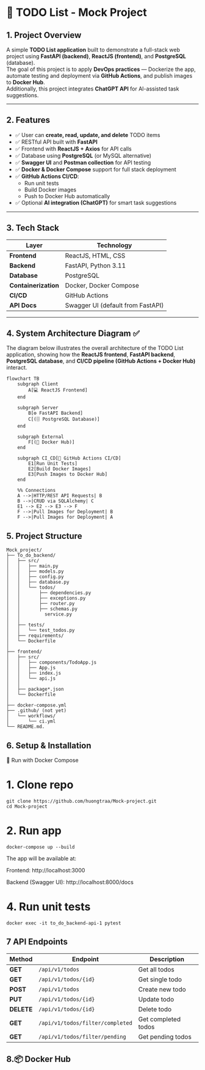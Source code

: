 # 📝 TODO List - Mock Project

## 1. Project Overview  
A simple **TODO List application** built to demonstrate a full-stack web project using **FastAPI (backend)**, **ReactJS (frontend)**, and **PostgreSQL** (database).  
The goal of this project is to apply **DevOps practices** — Dockerize the app, automate testing and deployment via **GitHub Actions**, and publish images to **Docker Hub**.  
Additionally, this project integrates **ChatGPT API** for AI-assisted task suggestions.

---

## 2. Features  
- ✅ User can **create, read, update, and delete** TODO items  
- ✅ RESTful API built with **FastAPI**  
- ✅ Frontend with **ReactJS + Axios** for API calls  
- ✅ Database using **PostgreSQL** (or MySQL alternative)  
- ✅ **Swagger UI** and **Postman collection** for API testing  
- ✅ **Docker & Docker Compose** support for full stack deployment  
- ✅ **GitHub Actions CI/CD**:  
  - Run unit tests  
  - Build Docker images  
  - Push to Docker Hub automatically  
- ✅ Optional **AI integration (ChatGPT)** for smart task suggestions  

---

## 3. Tech Stack  

| Layer | Technology |
|-------|-------------|
| **Frontend** | ReactJS, HTML, CSS |
| **Backend** | FastAPI, Python 3.11 |
| **Database** | PostgreSQL  |
| **Containerization** | Docker, Docker Compose |
| **CI/CD** | GitHub Actions |
| **API Docs** | Swagger UI (default from FastAPI) |

---


## 4. System Architecture Diagram ✅

The diagram below illustrates the overall architecture of the TODO List application, showing how the **ReactJS frontend**, **FastAPI backend**, **PostgreSQL database**, and **CI/CD pipeline (GitHub Actions + Docker Hub)** interact.

```mermaid
flowchart TB
    subgraph Client
        A[💻 ReactJS Frontend]
    end

    subgraph Server
        B[⚙️ FastAPI Backend]
        C[(🗄 PostgreSQL Database)]
    end

    subgraph External
        F[(🐋 Docker Hub)]
    end

    subgraph CI_CD[🔁 GitHub Actions CI/CD]
        E1[Run Unit Tests]
        E2[Build Docker Images]
        E3[Push Images to Docker Hub]
    end

    %% Connections
    A -->|HTTP/REST API Requests| B
    B -->|CRUD via SQLAlchemy| C
    E1 --> E2 --> E3 --> F
    F -->|Pull Images for Deployment| B
    F -->|Pull Images for Deployment| A
```

## 5. Project Structure
```
Mock_project/
├── To_do_backend/
│   ├── src/
│   │   ├── main.py
│   │   ├── models.py
│   │   ├── config.py
│   │   ├── database.py
│   │   └── todos/
│   │       ├── dependencies.py
│   │       ├── exceptions.py
│   │       ├── router.py
│   │       ├── schemas.py
│   │         service.py
│   │
│   ├── tests/
│   │   └── test_todos.py
│   ├── requirements/
│   └── Dockerfile
│
├── frontend/
│   ├── src/
│   │   ├── components/TodoApp.js
│   │   ├── App.js
│   │   ├── index.js
│   │   └── api.js
│   │
│   ├── package*.json
│   └── Dockerfile
│
├── docker-compose.yml
├── .github/ (not yet)
│   └── workflows/
│       └── ci.yml
└── README.md.
```
## 6. Setup & Installation

🐳 Run with Docker Compose

# 1. Clone repo
```
git clone https://github.com/huongtraa/Mock-project.git
cd Mock-project
```
# 2. Run app
```
docker-compose up --build
```

The app will be available at:

Frontend: http://localhost:3000

Backend (Swagger UI): http://localhost:8000/docs


# 4. Run unit tests 
```
docker exec -it to_do_backend-api-1 pytest
```
## 7 API Endpoints

| Method | Endpoint | Description |
|--------|-----------|-------------|
| **GET** | `/api/v1/todos` | Get all todos |
| **GET** | `/api/v1/todos/{id}` | Get single todo |
| **POST** | `/api/v1/todos` | Create new todo |
| **PUT** | `/api/v1/todos/{id}` | Update todo |
| **DELETE** | `/api/v1/todos/{id}` | Delete todo |
| **GET** | `/api/v1/todos/filter/completed` | Get completed todos |
| **GET** | `/api/v1/todos/filter/pending` | Get pending todos |

## 8.📦 Docker Hub


